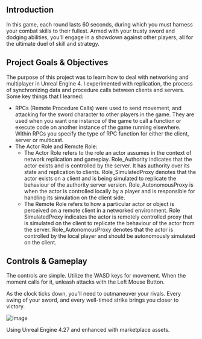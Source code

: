 **Introduction**
---
In this game, each round lasts 60 seconds, during which you must harness your combat skills to their fullest. Armed with your trusty sword and dodging abilities, you'll engage in a showdown against other players, all for the ultimate duel of skill and strategy.

**Project Goals & Objectives**
---
The purpose of this project was to learn how to deal with networking and multiplayer in Unreal Engine 4. I experimented with replication, the process of synchronizing data and procedure calls between clients and servers. Some key things that I learned:
- RPCs (Remote Procedure Calls) were used to send movement, and attacking for the sword character to other players in the game. They are used when you want one instance of the game to call a function or execute code on another instance of the game running elsewhere. Within RPCs you specify the type of RPC function for either the client, server or multicast. 
- The Actor Role and Remote Role:
  - The Actor Role refers to the role an actor assumes in the context of network replication and gameplay. Role_Authority indicates that the actor exists and is controlled by the server. It has authority over its state and replication to clients. Role_SimulatedProxy denotes that the actor exists on a client and is being simulated to replicate the behaviour of the authority server version. Role_AutonomousProxy is when the actor is controlled locally by a player and is responsible for handling its simulation on the client side.
  - The Remote Role refers to how a particular actor or object is perceived on a remote client in a networked environment. Role SimulatedProxy indicates the actor is remotely controlled proxy that is simulated on the client to replicate the behaviour of the actor from the server. Role_AutonomousProxy denotes that the actor is controlled by the local player and should be autonomously simulated on the client.

**Controls & Gameplay**
---
The controls are simple. Utilize the WASD keys for movement. When the moment calls for it, unleash attacks with the Left Mouse Button.

As the clock ticks down, you'll need to outmaneuver your rivals. Every swing of your sword, and every well-timed strike brings you closer to victory.

![image](https://github.com/JwL-01/SwordGame/assets/38309953/80744be8-b030-47db-b56a-2ad02f32088a)

Using Unreal Engine 4.27 and enhanced with marketplace assets.
